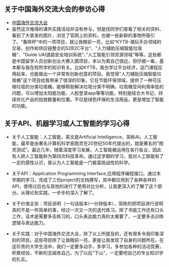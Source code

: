 ## 关于中国海外交流大会的参访心得
* [中国海外交流大会](https://www.ocs-gz.gov.cn/)
* 虽然这次难得的课外实践活动并没有参与，但是找同学们查看了相关的资料、看到了大家发的图片、浏览了官网上的资料，也被一些新鲜的事物所吸引了。“春晖杯“中的一项项目，就让我眼前一亮，比如“KYTB-潮玩手办领域的交易、创作和供应链整合的S2B2C平台“、“人力辅助压缩智能垃圾桶”、“Guide UAI道路安全培训系统“、”人工智能引领资源领域“等等。这些都是中国留学人员创新创业大赛入围项目，本以为离自己很远，但仔细一看，基本都与我在校所学的知识有关。比如KYTB，我也学过平台经济，这门课程应用起来，也能做出一个非常有创新创意的项目。我觉得“人力辅助压缩智能垃圾桶”这个项目给我带来了很深的印象，它在节能环保领域，提供了一种可压缩垃圾的分类垃圾桶，能够帮助解决垃圾分类不明确，垃圾桶空间利用率低的问题，可以增加太阳能功能、人脸登录app等等功能，特别是结合大书记，持续优化产品的投放数量和位置。不仅是绿色环保的生活用品，更是增加了智能的功能。


## 关于API、机器学习或人工智能的学习心得
* 关于人工智能：人工智能，英文是Artificial Intelligence，简称AI。人工智能，最早是由著名计算机科学家图灵在20世纪50年代提出的，就是著名的“图灵测试”。最近几年，随着深度学习发展，人工智能被运用在各行各业，因此有人把人工智能称为第四次科技革命。通过这学期的学习，我对人工智能有了一定的感性认识，我认为人工智能是一门极富挑战性的科学。
* 关于API：Application Programming Interface,应用程序编程接口。通过本学期的学习，完成了三份project的文档撰写，其中都应用到了各种各样的API，使用过后也与其他的进行了使用对比分析，让我更深入的了解了这个部分。从理论到实践，一步步的深入了解了。
* 关于价值主张：项目说明（一句话版本/一分钟版本），简练的把项目进行说明真的不是一件简单的事，经过一次又一次的迭代练习。除了书面工作还有口头工作，话术是需要多去练习的。口头表达能力真的太重要了，一定要多去训练逻辑与表达能力。

* 关于实践：对于中国海外交流大会，除了以上所提及的，还有很多令我印象深刻的项目。这些项目除了让我眼前一亮，更是让我发现了自身的问题所在。在这珍贵的大学生活中，我们一定要多动手，多学习，多参加各种的活动竞赛，积累经验，不断的去锻炼自己。为了以后”下山“，一定要吧自己的专业知识学的扎实。
